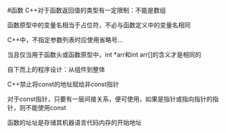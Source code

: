 #函数
C++对于函数返回值的类型有一定限制：不能是数组

函数原型中的变量名相当于占位符，不必与函数定义中的变量名相同

C++中，不指定参数列表时应使用省略号...

当且仅当用于函数头或函数原型中，int *arr和int arr[]的含义才是相同的

自下而上的程序设计：从组件到整体

C++禁止将const的地址赋给非const指针

对于const指针，只要有一层间接关系，便可使用，如果是指针或指向指针的指针，则不能使用const

函数的址址是存储其机器语言代码内存的开始地址

